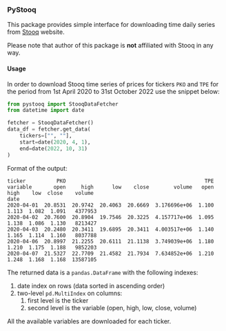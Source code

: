 ### PyStooq

This package provides simple interface for downloading 
time daily series from [Stooq](https://stooq.com) website.

Please note that author of this package is **not** affiliated with 
Stooq in any way.

#### Usage
In order to download Stooq time series of prices for tickers 
`PKO` and `TPE` for the period from 1st April 2020 to 31st October 2022 use the snippet below:
```python
from pystooq import StooqDataFetcher
from datetime import date

fetcher = StooqDataFetcher()
data_df = fetcher.get_data(
    tickers=["", ""],
    start=date(2020, 4, 1),
    end=date(2022, 10, 31)
)
```

Format of the output:
```
ticker          PKO                                             TPE                               
variable       open     high      low    close        volume   open   high    low  close    volume
date                                                                                              
2020-04-01  20.8531  20.9742  20.4063  20.6669  3.176696e+06  1.100  1.113  1.082  1.091   4377953
2020-04-02  20.7600  20.8904  19.7546  20.3225  4.157717e+06  1.095  1.138  1.086  1.130   8213427
2020-04-03  20.2480  20.3411  19.6895  20.3411  4.003517e+06  1.140  1.165  1.114  1.160   8037788
2020-04-06  20.8997  21.2255  20.6111  21.1138  3.749039e+06  1.180  1.210  1.175  1.188   9852203
2020-04-07  21.5327  22.7709  21.4582  21.7934  7.634852e+06  1.210  1.248  1.168  1.168  13587105
```

The returned data is a `pandas.DataFrame` with
the following indexes:
1. date index on rows (data sorted in ascending order)
2. two-level `pd.MultiIndex` on columns:
   1. first level is the ticker
   2. second level is the variable (open, high, low, close, volume)

All the available variables are downloaded for each ticker.
